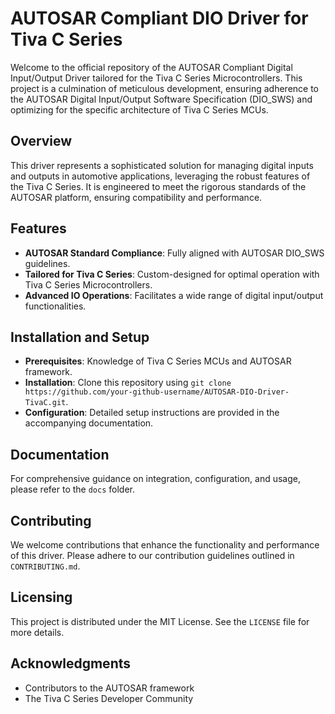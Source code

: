 # AUTOSAR Compliant DIO Driver for Tiva C Series

Welcome to the official repository of the AUTOSAR Compliant Digital Input/Output Driver tailored for the Tiva C Series Microcontrollers. This project is a culmination of meticulous development, ensuring adherence to the AUTOSAR Digital Input/Output Software Specification (DIO_SWS) and optimizing for the specific architecture of Tiva C Series MCUs.

## Overview

This driver represents a sophisticated solution for managing digital inputs and outputs in automotive applications, leveraging the robust features of the Tiva C Series. It is engineered to meet the rigorous standards of the AUTOSAR platform, ensuring compatibility and performance.

## Features

- **AUTOSAR Standard Compliance**: Fully aligned with AUTOSAR DIO_SWS guidelines.
- **Tailored for Tiva C Series**: Custom-designed for optimal operation with Tiva C Series Microcontrollers.
- **Advanced IO Operations**: Facilitates a wide range of digital input/output functionalities.

## Installation and Setup

- **Prerequisites**: Knowledge of Tiva C Series MCUs and AUTOSAR framework.
- **Installation**: Clone this repository using `git clone https://github.com/your-github-username/AUTOSAR-DIO-Driver-TivaC.git`.
- **Configuration**: Detailed setup instructions are provided in the accompanying documentation.

## Documentation

For comprehensive guidance on integration, configuration, and usage, please refer to the `docs` folder.

## Contributing

We welcome contributions that enhance the functionality and performance of this driver. Please adhere to our contribution guidelines outlined in `CONTRIBUTING.md`.

## Licensing

This project is distributed under the MIT License. See the `LICENSE` file for more details.

## Acknowledgments

- Contributors to the AUTOSAR framework
- The Tiva C Series Developer Community

